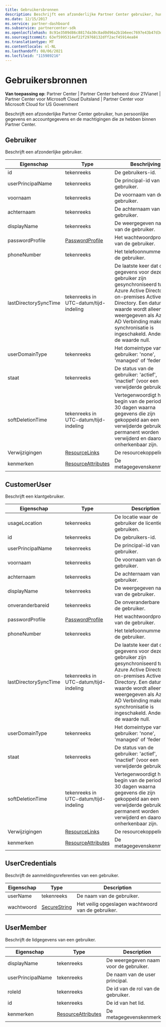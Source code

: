 ```yaml
---
title: Gebruikersbronnen
description: Beschrijft een afzonderlijke Partner Center gebruiker, hun persoonlijke gegevens en accountgegevens en de machtigingen die ze hebben binnen Partner Center.
ms.date: 12/15/2017
ms.service: partner-dashboard
ms.subservice: partnercenter-sdk
ms.openlocfilehash: 8c91e3509d86c8817da30c8ad0d96a2b1b6eec7697e43b47d3dfb96055cac632
ms.sourcegitcommit: 63ef5995314ef22f29768132dff2acf45914ea84
ms.translationtype: MT
ms.contentlocale: nl-NL
ms.lasthandoff: 08/06/2021
ms.locfileid: "115989216"
---
```

# <a name="user-resources"></a>Gebruikersbronnen

**Van toepassing op**: Partner Center | Partner Center beheerd door 21Vianet | Partner Center voor Microsoft Cloud Duitsland | Partner Center voor Microsoft Cloud for US Government

Beschrijft een afzonderlijke Partner Center gebruiker, hun persoonlijke gegevens en accountgegevens en de machtigingen die ze hebben binnen Partner Center.

## <a name="user"></a>Gebruiker

Beschrijft een afzonderlijke gebruiker.

| Eigenschap              | Type                                                           | Beschrijving                                                                                                                                                                                                                |
|-----------------------|----------------------------------------------------------------|----------------------------------------------------------------------------------------------------------------------------------------------------------------------------------------------------------------------------|
| id                    | tekenreeks                                                         | De gebruikers-id.                                                                                                                                                                                                       |
| userPrincipalName     | tekenreeks                                                         | De principal-id van de gebruiker.                                                                                                                                                                                             |
| voornaam             | tekenreeks                                                         | De voornaam van de gebruiker.                                                                                                                                                                                                |
| achternaam              | tekenreeks                                                         | De achternaam van de gebruiker.                                                                                                                                                                                                 |
| displayName           | tekenreeks                                                         | De weergegeven naam van de gebruiker.                                                                                                                                                                                            |
| passwordProfile       | [PasswordProfile](utility-resources.md#passwordprofile)       | Het wachtwoordprofiel van de gebruiker.                                                                                                                                                                                               |
| phoneNumber           | tekenreeks                                                         | Het telefoonnummer van de gebruiker.                                                                                                                                                                                                   |
| lastDirectorySyncTime | tekenreeks in UTC-datum/tijd-indeling                                 | De laatste keer dat de gegevens voor deze gebruiker zijn gesynchroniseerd tussen Azure Active Directory en on-premises Active Directory. Een datum/tijd-waarde wordt alleen weergegeven als Azure AD Verbinding maken synchronisatie is ingeschakeld. Anders is de waarde null. |
| userDomainType        | tekenreeks                                                         | Het domeintype van de gebruiker: 'none', 'managed' of 'federated'.                                                                                                                                                                   |
| staat                 | tekenreeks                                                         | De status van de gebruiker: 'actief', 'inactief' (voor een verwijderde gebruiker).                                                                                                                                                          |
| softDeletionTime      | tekenreeks in UTC-datum/tijd-indeling                                 | Vertegenwoordigt het begin van de periode van 30 dagen waarna gegevens die zijn gekoppeld aan een verwijderde gebruiker permanent worden verwijderd en daarom onherkenbaar zijn.                                                                          |
| Verwijzigingen                 | [ResourceLinks](utility-resources.md#resourcelinks)           | De resourcekoppelingen.                                                                                                                                                                                                        |
| kenmerken            | [ResourceAttributes](utility-resources.md#resourceattributes) | De metagegevenskenmerken.                                                                                                                                                                                                   |

## <a name="customeruser"></a>CustomerUser

Beschrijft een klantgebruiker.

| Eigenschap              | Type                                                           | Description                                                                                                                                                                                                                |
|-----------------------|----------------------------------------------------------------|----------------------------------------------------------------------------------------------------------------------------------------------------------------------------------------------------------------------------|
| usageLocation         | tekenreeks                                                         | De locatie waar de gebruiker de licentie wil gebruiken.                                                                                                                                                                    |
| id                    | tekenreeks                                                         | De gebruikers-id.                                                                                                                                                                                                       |
| userPrincipalName     | tekenreeks                                                         | De principal-id van de gebruiker.                                                                                                                                                                                             |
| voornaam             | tekenreeks                                                         | De voornaam van de gebruiker.                                                                                                                                                                                                |
| achternaam              | tekenreeks                                                         | De achternaam van de gebruiker.                                                                                                                                                                                                 |
| displayName           | tekenreeks                                                         | De weergegeven naam van de gebruiker.                                                                                                                                                                                            |
| onveranderbareid           | tekenreeks                                                         | De onveranderbare id van de gebruiker.                                                                                                                                                                                              |
| passwordProfile       | [PasswordProfile](utility-resources.md#passwordprofile)       | Het wachtwoordprofiel van de gebruiker.                                                                                                                                                                                               |
| phoneNumber           | tekenreeks                                                         | Het telefoonnummer van de gebruiker.                                                                                                                                                                                                   |
| lastDirectorySyncTime | tekenreeks in UTC-datum/tijd-indeling                                 | De laatste keer dat de gegevens voor deze gebruiker zijn gesynchroniseerd tussen Azure Active Directory en on-premises Active Directory. Een datum/tijd-waarde wordt alleen weergegeven als Azure AD Verbinding maken synchronisatie is ingeschakeld. Anders is de waarde null. |
| userDomainType        | tekenreeks                                                         | Het domeintype van de gebruiker: 'none', 'managed' of 'federated'.                                                                                                                                                                   |
| staat                 | tekenreeks                                                         | De status van de gebruiker: 'actief', 'inactief' (voor een verwijderde gebruiker).                                                                                                                                                          |
| softDeletionTime      | tekenreeks in UTC-datum/tijd-indeling                                 | Vertegenwoordigt het begin van de periode van 30 dagen waarna gegevens die zijn gekoppeld aan een verwijderde gebruiker permanent worden verwijderd en daarom onherkenbaar zijn.                                                                          |
| Verwijzigingen                 | [ResourceLinks](utility-resources.md#resourcelinks)           | De resourcekoppelingen.                                                                                                                                                                                                        |
| kenmerken            | [ResourceAttributes](utility-resources.md#resourceattributes) | De metagegevenskenmerken.                                                                                                                                                                                                   |

## <a name="usercredentials"></a>UserCredentials

Beschrijft de aanmeldingsreferenties van een gebruiker.

| Eigenschap | Type                                               | Description                          |
|----------|----------------------------------------------------|--------------------------------------|
| userName | tekenreeks                                             | De naam van de gebruiker.                |
| wachtwoord | [SecureString](utility-resources.md#securestring) | Het veilig opgeslagen wachtwoord van de gebruiker. |

## <a name="usermember"></a>UserMember

Beschrijft de lidgegevens van een gebruiker.

| Eigenschap          | Type                                                           | Description                        |
|-------------------|----------------------------------------------------------------|------------------------------------|
| displayName       | tekenreeks                                                         | De weergegeven naam voor de gebruiker.   |
| userPrincipalName | tekenreeks                                                         | De naam van de user principal.    |
| roleId            | tekenreeks                                                         | De id van de rol van de gebruiker. |
| id                | tekenreeks                                                         | De id van het lid.      |
| kenmerken        | [ResourceAttributes](utility-resources.md#resourceattributes) | De metagegevenskenmerken.           |

